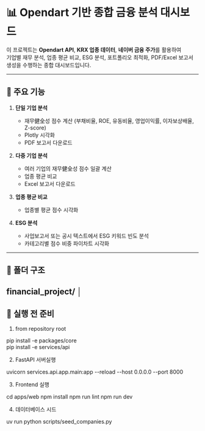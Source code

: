 # 📊 Opendart 기반 종합 금융 분석 대시보드

이 프로젝트는 **Opendart API**, **KRX 업종 데이터**, **네이버 금융 주가**를 활용하여  
기업별 재무 분석, 업종 평균 비교, ESG 분석, 포트폴리오 최적화, PDF/Excel 보고서 생성을 수행하는 종합 대시보드입니다.

---

## 🚀 주요 기능
1. **단일 기업 분석**
   - 재무健全성 점수 계산 (부채비율, ROE, 유동비율, 영업이익률, 이자보상배율, Z-score)
   - Plotly 시각화
   - PDF 보고서 다운로드

2. **다중 기업 분석**
   - 여러 기업의 재무健全성 점수 일괄 계산
   - 업종 평균 비교
   - Excel 보고서 다운로드

3. **업종 평균 비교**
   - 업종별 평균 점수 시각화

4. **ESG 분석**
   - 사업보고서 또는 공시 텍스트에서 ESG 키워드 빈도 분석
   - 카테고리별 점수 비중 파이차트 시각화

---

## 📂 폴더 구조
financial_project/
│
---

## 🔑 실행 전 준비
1. from repository root

pip install -e packages/core  
pip install -e services/api


2. FastAPI 서버실행

uvicorn services.api.app.main:app --reload --host 0.0.0.0 --port 8000

3. Frontend 실행

cd apps/web
npm install
npm run lint
npm run dev

4. 데이터베이스 시드

uv run python scripts/seed_companies.py